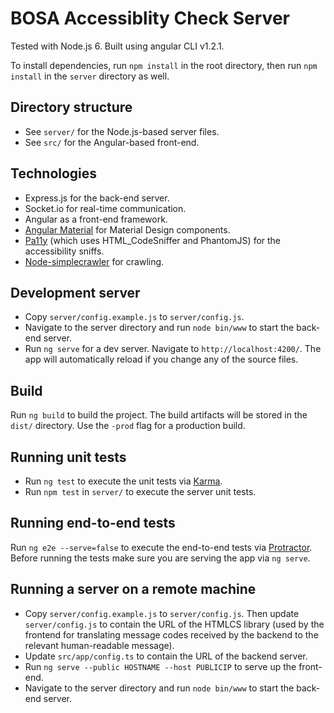# BOSA Accessiblity Check Server

Tested with Node.js 6. Built using angular CLI v1.2.1.

To install dependencies, run `npm install` in the root directory, then run `npm install` in the `server` directory as well.

## Directory structure

- See `server/` for the Node.js-based server files.
- See `src/` for the Angular-based front-end.

## Technologies

- Express.js for the back-end server.
- Socket.io for real-time communication.
- Angular as a front-end framework.
- [Angular Material](https://material.angular.io/) for Material Design components.
- [Pa11y](https://github.com/pa11y/pa11y) (which uses HTML_CodeSniffer and PhantomJS) for the accessibility sniffs.
- [Node-simplecrawler](https://github.com/cgiffard/node-simplecrawler) for crawling.

## Development server

- Copy `server/config.example.js` to `server/config.js`.
- Navigate to the server directory and run `node bin/www` to start the back-end server.
- Run `ng serve` for a dev server. Navigate to `http://localhost:4200/`. The app will automatically reload if you change any of the source files.

## Build

Run `ng build` to build the project. The build artifacts will be stored in the `dist/` directory. Use the `-prod` flag for a production build.

## Running unit tests

- Run `ng test` to execute the unit tests via [Karma](https://karma-runner.github.io).
- Run `npm test` in `server/` to execute the server unit tests.

## Running end-to-end tests

Run `ng e2e --serve=false` to execute the end-to-end tests via [Protractor](http://www.protractortest.org/).
Before running the tests make sure you are serving the app via `ng serve`.

## Running a server on a remote machine

- Copy `server/config.example.js` to `server/config.js`. Then update `server/config.js` to contain the URL of the HTMLCS library (used by the frontend for translating message codes received by the backend to the relevant human-readable message).
- Update `src/app/config.ts` to contain the URL of the backend server.
- Run `ng serve --public HOSTNAME --host PUBLICIP` to serve up the front-end.
- Navigate to the server directory and run `node bin/www` to start the back-end server.

